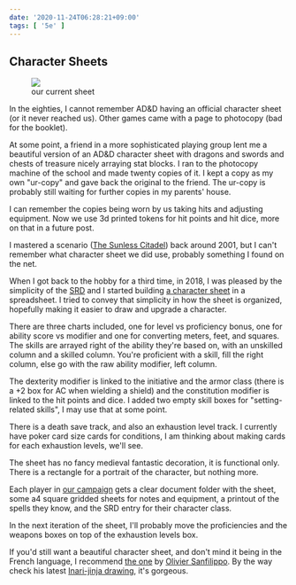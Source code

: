 ```yaml
---
date: '2020-11-24T06:28:21+09:00'
tags: [ '5e' ]
---
```


## Character Sheets

<figure class="right">
<a href="docs/character_sheet_20201124.pdf">
<img src="images/20201124_csheet.png" loading="lazy" />
</a>
<figcaption>our current sheet</figcaption>
</figure>

In the eighties, I cannot remember AD&D having an official character sheet (or it never reached us). Other games came with a page to photocopy (bad for the booklet).

At some point, a friend in a more sophisticated playing group lent me a beautiful version of an AD&D character sheet with dragons and swords and chests of treasure nicely arraying stat blocks. I ran to the photocopy machine of the school and made twenty copies of it. I kept a copy as my own "ur-copy" and gave back the original to the friend. The ur-copy is probably still waiting for further copies in my parents' house.

I can remember the copies being worn by us taking hits and adjusting equipment. Now we use 3d printed tokens for hit points and hit dice, more on that in a future post.

I mastered a scenario ([The Sunless Citadel](https://en.wikipedia.org/wiki/The_Sunless_Citadel)) back around 2001, but I can't remember what character sheet we did use, probably something I found on the net.

When I got back to the hobby for a third time, in 2018, I was pleased by the simplicity of the [SRD](https://dnd.wizards.com/articles/features/systems-reference-document-srd) and I started building [a character sheet](docs/character_sheet_20201124.pdf) in a spreadsheet. I tried to convey that simplicity in how the sheet is organized, hopefully making it easier to draw and upgrade a character.

There are three charts included, one for level vs proficiency bonus, one for ability score vs modifier and one for converting meters, feet, and squares. The skills are arrayed right of the ability they're based on, with an unskilled column and a skilled column. You're proficient with a skill, fill the right column, else go with the raw ability modifier, left column.

The dexterity modifier is linked to the initiative and the armor class (there is a +2 box for AC when wielding a shield) and the constitution modifier is linked to the hit points and dice. I added two empty skill boxes for "setting-related skills", I may use that at some point.

There is a death save track, and also an exhaustion level track. I currently have poker card size cards for conditions, I am thinking about making cards for each exhaustion levels, we'll see.

The sheet has no fancy medieval fantastic decoration, it is functional only. There is a rectangle for a portrait of the character, but nothing more.

Each player in [our campaign](index.html?tag=bnd) gets a clear document folder with the sheet, some a4 square gridded sheets for notes and equipment, a printout of the spells they know, and the SRD entry for their character class.

In the next iteration of the sheet, I'll probably move the proficiencies and the weapons boxes on top of the exhaustion levels box.

If you'd still want a beautiful character sheet, and don't mind it being in the French language, I recommend [the one](https://twitter.com/Akae06/status/1267485993910841348) by [Olivier Sanfilippo](https://shosuroakae.wixsite.com/sanfilippo). By the way check his latest [Inari-jinja drawing](https://twitter.com/Akae06/status/1330456340368601094/photo/1), it's gorgeous.

